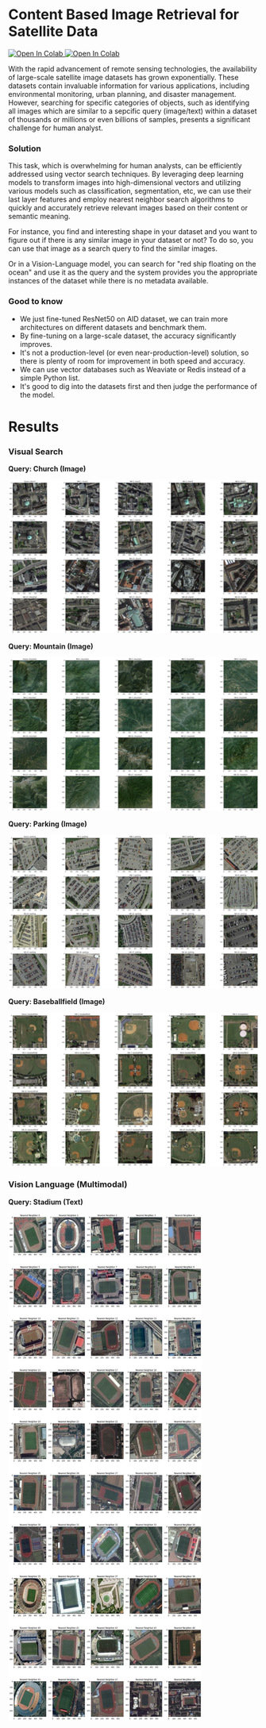 # Content Based Image Retrieval for Satellite Data
<a target="_blank" href="https://colab.research.google.com/github/amirafshari/rs-cbir/blob/main/vision-language-search.ipynb">
  <img src="https://colab.research.google.com/assets/colab-badge.svg" alt="Open In Colab"/>
</a>
<a target="_blank" href="https://colab.research.google.com/github/amirafshari/rs-cbir/blob/main/image-search.ipynb">
  <img src="https://colab.research.google.com/assets/colab-badge.svg" alt="Open In Colab"/>
</a>
  

With the rapid advancement of remote sensing technologies, the availability of large-scale satellite image datasets has grown exponentially. These datasets contain invaluable information for various applications, including environmental monitoring, urban planning, and disaster management. However, searching for specific categories of objects, such as identifying all images which are similar to a sepcific query (image/text) within a dataset of thousands or millions or even billions of samples, presents a significant challenge for human analyst.  

### Solution
This task, which is overwhelming for human analysts, can be efficiently addressed using vector search techniques. By leveraging deep learning models to transform images into high-dimensional vectors and utilizing various models such as classification, segmentation, etc, we can use their last layer features and employ nearest neighbor search algorithms to quickly and accurately retrieve relevant images based on their content or semantic meaning.  

For instance, you find and interesting shape in your dataset and you want to figure out if there is any similar image in your dataset or not? To do so, you can use that image as a search query to find the similar images.  

Or in a Vision-Language model, you can search for "red ship floating on the ocean" and use it as the query and the system provides you the appropriate instances of the dataset while there is no metadata available.

### Good to know
- We just fine-tuned ResNet50 on AID dataset, we can train more architectures on different datasets and benchmark them.
- By fine-tuning on a large-scale dataset, the accuracy significantly improves.
- It's not a production-level (or even near-production-level) solution, so there is plenty of room for improvement in both speed and accuracy.
- We can use vector databases such as Weaviate or Redis instead of a simple Python list.
- It's good to dig into the datasets first and then judge the performance of the model.


# Results

### Visual Search
**Query: Church (Image)**  

![jpg](results/vision/w-aid-data-aid-church.jpg)
  
**Query: Mountain (Image)**  

![jpg](results/vision/w-aid-data-aid-mountain.jpg)
  
**Query: Parking (Image)**  

![jpg](results/vision/w-aid-data-aid-parking.jpg)
  
**Query: Baseballfield (Image)**  

![jpg](results/vision/w-aid-data-aid-baseballfield.jpg)



### Vision Language (Multimodal)
**Query: Stadium (Text)**  

![jpg](results/vision-language/stadium.jpg)